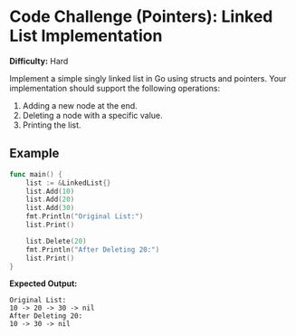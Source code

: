 # Code Challenge (Pointers): Linked List Implementation

**Difficulty:** Hard

Implement a simple singly linked list in Go using structs and pointers.
Your implementation should support the following operations:

1. Adding a new node at the end.
2. Deleting a node with a specific value.
3. Printing the list.

## Example
```go
func main() {
    list := &LinkedList{}
    list.Add(10)
    list.Add(20)
    list.Add(30)
    fmt.Println("Original List:")
    list.Print()

    list.Delete(20)
    fmt.Println("After Deleting 20:")
    list.Print()
}
```

**Expected Output:**
```
Original List:
10 -> 20 -> 30 -> nil
After Deleting 20:
10 -> 30 -> nil
```
